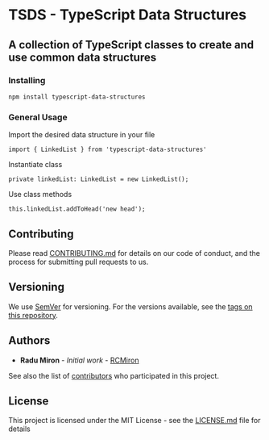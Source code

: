 # TSDS - TypeScript Data Structures

## A collection of TypeScript classes to create and use common data structures


### Installing

 ```
 npm install typescript-data-structures
 ```
### General Usage
Import the desired data structure in your file

```
import { LinkedList } from 'typescript-data-structures'
```

Instantiate class 

```
private linkedList: LinkedList = new LinkedList();
```

Use class methods

```
this.linkedList.addToHead('new head');
```
## Contributing

Please read [CONTRIBUTING.md](https://gist.github.com/PurpleBooth/b24679402957c63ec426) for details on our code of conduct, and the process for submitting pull requests to us.

## Versioning

We use [SemVer](http://semver.org/) for versioning. For the versions available, see the [tags on this repository](https://github.com/your/project/tags). 

## Authors

* **Radu Miron** - *Initial work* - [RCMiron](https://github.com/RCMiron)

See also the list of [contributors](https://github.com/your/project/contributors) who participated in this project.

## License

This project is licensed under the MIT License - see the [LICENSE.md](LICENSE.md) file for details

